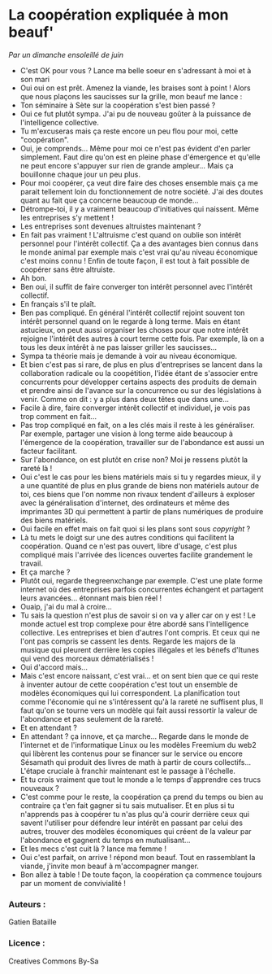 # La coopération expliquée à mon beauf'
*Par un dimanche ensoleillé de juin*
 - C'est OK pour vous ? Lance ma belle soeur en s'adressant à moi et à son mari
- Oui oui on est prêt. Amenez la viande, les braises sont à point !
Alors que nous plaçons les saucisses sur la grille, mon beauf me lance :
- Ton séminaire à Sète sur la coopération s'est bien passé ?
- Oui ce fut plutôt sympa. J'ai pu de nouveau goûter à la puissance de l'intelligence collective.
- Tu m'excuseras mais ça reste encore un peu flou pour moi, cette "coopération".
- Oui, je comprends... Même pour moi ce n'est pas évident d'en parler simplement. Faut dire qu'on est en pleine phase d'émergence et qu'elle ne peut encore s'appuyer sur rien de grande ampleur... Mais ça bouillonne chaque jour un peu plus.
- Pour moi coopérer, ça veut dire faire des choses ensemble mais ça me parait tellement loin du fonctionnement de notre société. J'ai des doutes quant au fait que ça concerne beaucoup de monde...
- Détrompe-toi, il y a vraiment beaucoup d'initiatives qui naissent. Même les entreprises s'y mettent !
- Les entreprises sont devenues altruistes maintenant ?
- En fait pas vraiment ! L'altruisme c'est quand on oublie son intérêt personnel pour l'intérêt collectif. Ça a des avantages bien connus dans le monde animal par exemple mais c'est vrai qu'au niveau économique c'est moins connu ! Enfin de toute façon, il est tout à fait possible de coopérer sans être altruiste.
- Ah bon.
- Ben oui, il suffit de faire converger ton intérêt personnel avec l'intérêt collectif.
- En  français s'il te plaît.
- Ben pas compliqué. En général l'intérêt collectif rejoint souvent ton intérêt personnel quand on le regarde à long terme. Mais en étant astucieux, on peut aussi organiser les choses pour que notre intérêt rejoigne l'intérêt des autres à court terme cette fois. Par exemple, là on a tous les deux intérêt à ne pas laisser griller les saucisses...
- Sympa ta théorie mais je demande à voir au niveau économique.
- Et bien c'est pas si rare, de plus en plus d'entreprises se lancent dans la collaboration radicale ou la coopétition, l'idée étant de s'associer entre concurrents pour développer certains aspects des produits de demain et prendre ainsi de l'avance sur la concurrence ou sur des législations à venir. Comme on dit : y a plus dans deux têtes que dans une...
- Facile à dire, faire converger intérêt collectif et individuel, je vois pas trop comment en fait... 
- Pas trop compliqué en fait, on a les clés mais il reste à les généraliser. Par exemple, partager une vision à long terme aide beaucoup à l'émergence de la coopération, travailler sur de l'abondance est aussi un facteur facilitant.
- Sur l'abondance, on est plutôt en crise non? Moi je ressens plutôt la rareté là !
- Oui c'est le cas pour les biens matériels mais si tu y regardes mieux, il y a une quantité de plus en plus grande de biens non matériels autour de toi, ces biens que l'on nomme non rivaux tendent d'ailleurs à exploser avec la généralisation d'internet, des ordinateurs et même des imprimantes 3D qui permettent à partir de plans numériques de produire des biens matériels.
- Oui facile en effet mais on fait quoi si les plans sont sous *copyright* ?
- Là tu mets le doigt sur une des autres conditions qui facilitent la coopération. Quand ce n'est pas ouvert, libre d'usage, c'est plus compliqué mais l'arrivée des licences ouvertes facilite grandement le travail.
- Et ça marche ?
- Plutôt oui, regarde thegreenxchange par exemple. C'est une plate forme internet où des entreprises parfois concurrentes échangent et partagent leurs avancées... étonnant mais bien réel !
- Ouaip, j'ai du mal à croire...
- Tu sais la question n'est plus de savoir si on va y aller car on y est ! Le monde actuel est trop complexe pour être abordé sans l'intelligence collective. Les entreprises et bien d'autres l'ont compris. Et ceux qui ne l'ont pas compris se cassent les dents. Regarde les majors de la musique qui pleurent derrière les copies illégales et les bénefs d'Itunes qui vend des morceaux dématérialisés !
- Oui d'accord mais...
- Mais c'est encore naissant, c'est vrai... et on sent bien que ce qui reste à inventer autour de cette coopération c'est tout un ensemble de modèles économiques qui lui correspondent. La planification tout comme l'économie qui ne s'intéressent qu'à la rareté ne suffisent plus, Il faut qu'on se tourne vers un modèle qui fait aussi ressortir la valeur de l'abondance et pas seulement de la rareté.
- Et en attendant ?
- En attendant ? ça innove, et ça marche... Regarde dans le monde de l'internet et de l'informatique Linux ou les modèles Freemium du web2 qui libèrent les contenus pour se financer sur le service ou encore Sésamath qui produit des livres de math à partir de cours collectifs... L'étape cruciale à franchir maintenant est le passage à l'échelle.
- Et tu crois vraiment que tout le monde a le temps d'apprendre ces trucs nouveaux ?
- C'est comme pour le reste, la coopération ça prend du temps ou bien au contraire ça t'en fait gagner si tu sais mutualiser. Et en plus si tu n'apprends pas à coopérer tu n'as plus qu'à courir derrière ceux qui savent l'utiliser pour défendre leur intérêt en passant par celui des autres, trouver des modèles économiques qui créent de la valeur par l'abondance et gagnent du temps en mutualisant...
- Et les mecs c'est cuit là ? lance ma femme !
- Oui c'est parfait, on arrive ! répond mon beauf. 
Tout en rassemblant la viande, j'invite mon beauf à m'accompagner manger.
- Bon allez à table ! De toute façon, la coopération ça commence toujours par un moment de convivialité !




### Auteurs :
Gatien Bataille
### Licence : 
Creatives Commons By-Sa
